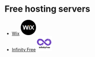 # Free hosting servers
- [Wix](https://www.wix.com/) <img src="wix.png" alt="" width="50" height="50" /> 
- [Infinity Free](https://www.infinityfree.com/) <img src="inf.png" alt="" width="50" height="50" />
